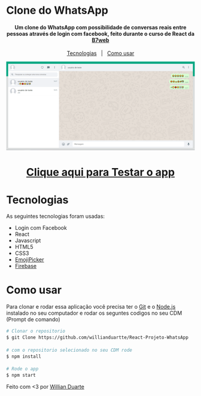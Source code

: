 # Clone do WhatsApp

<h4 align='center'>Um clone do WhatsApp com possibilidade de conversas reais entre pessoas através de login com facebook, feito durante o curso de React da <a href="https://b7web.com.br/fullstack/?ref=I24108426I&gclid=CjwKCAjw7cGUBhA9EiwArBAvog9V2u1XVk1CgL7W_bHZl67ys9p6bTy_bw-kusqWhM6TWdrs7HrMuBoCVkkQAvD_BwE" target="_blank" >B7web</a></h4>

<p align='center'>
    <a href="#tecnologias">Tecnologias</a>&nbsp;&nbsp;&nbsp;|&nbsp;&nbsp;
    <a href="#como-usar">Como usar</a>
</p>

<img src="./Clone-do-Whats.png">

<h1 align='center'>
    <a href="https://react-projeto-whats-app.vercel.app/">Clique aqui para Testar o app</a>
</h1>

# Tecnologias

As seguintes tecnologias foram usadas:

- Login com Facebook
- React
- Javascript
- HTML5
- CSS3
- [EmojiPicker](https://www.npmjs.com/package/emoji-picker-react)
- [Firebase](https://firebase.google.com/?gclid=Cj0KCQjwn4qWBhCvARIsAFNAMihw9SqEpmQgcnkYZqpd0iMIWRAatZt9SAFUb8pO9UiMIbHVxTAj40AaAmJWEALw_wcB&gclsrc=aw.ds)

# Como usar

Para clonar e rodar essa aplicação você precisa ter o [Git](https://git-scm.com/) e o [Node.js](https://nodejs.org/en/) instalado no seu computador e rodar os seguntes codigos no seu CDM (Prompt de comando)

```bash
# Clonar o repositorio
$ git Clone https://github.com/willianduartte/React-Projeto-WhatsApp

# com o repositorio selecionado no seu CDM rode
$ npm install

# Rode o app
$ npm start
```

Feito com <3 por [Willian Duarte](https://www.linkedin.com/in/willian-duarte-de-souza-4321a6230/)
